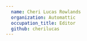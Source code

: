 ```yaml
---
  name: Cheri Lucas Rowlands
  organization: Automattic
  occupation_title: Editor
  github: cherilucas
---
```

